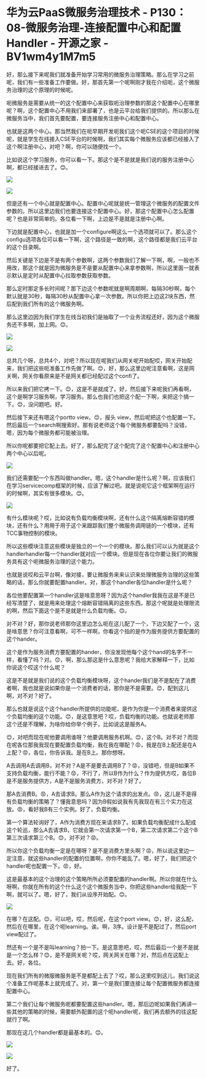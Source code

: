 # 华为云PaaS微服务治理技术 - P130：08-微服务治理-连接配置中心和配置Handler - 开源之家 - BV1wm4y1M7m5

好，那么接下来呢我们就准备开始学习常用的微服务治理策略。那么在学习之前呢，我们有一些准备工作要做。好，那首先第一个呢啊刚才我在介绍呃，这个微服务治理的这个原理的时候呢。

呃微服务是需要从统一的这个配置中心来获取呃治理参数的那这个配置中心在哪里呢？啊，这个配置中心不用我们来部署了，也是云平台给我们提供的。所以那么在微服务当中，我们首先要配置，要连接服务注册中心和配置中心。

也就是这两个中心。那当然我们在呃早期开发呃我们这个呃CSE的这个项目的时候呢，就是学生在线接入CSE平台的时候啊，我们其实每个微服务应该都已经接入了这个啊注册中心，对吧？啊，你可以随便找一个。

比如说这个学习服务，你可以看一下。那这个是不是就是我们说的服务注册中心啊，都已经接进去了。😊。

![](img/a6f2bf1f765d54275c4102ae8321ee31_1.png)

![](img/a6f2bf1f765d54275c4102ae8321ee31_2.png)

但是还有一个中心就是配置中心。配置中心呢就是统一管理这个微服务的配置文件参数的。所以这里边我们也要连接这个配置中心。好，那这个配置中心怎么配置呢？也是非常简单的。各位看一下啊，上边是不是就是注册中心啊。

下边就是配置中心，也就是加一个configure啊这么一个选项就可以了。那么这个configu选项各位可以看一下啊，这个路径是一致的啊，这个路径都是我们云平台的这个目录啊。

然后关键是下边是不是有两个参数啊，这两个参数我们了解一下啊，啊，一般也不用改，那这个就是因为微服务是不是要从配置中心来拿参数啊，所以这里面一就表示默认是定时从配置中心拉取参数获取参数。

那么定时那定多长时间呢？那下边这个参数呢就是啊周期啊，每隔30秒啊，每个默认就是30秒，每隔30秒从配置中心拿一次参数。所以你把上边这2块东西，然后配到我们所有的这个微服务啊。

那么这里边因为我们学生在线当初我们是抽取了一个业务流程还好，因为这个微服务还不多啊，加上网。😊。

![](img/a6f2bf1f765d54275c4102ae8321ee31_4.png)

![](img/a6f2bf1f765d54275c4102ae8321ee31_5.png)

总共几个呀，总共4个，对吧？所以现在呢我们从网关呢开始配哎，网关开始配来，我们把这些呃准备工作先做了啊。😊，好，那么这里边呢注意看啊，这是网关啊，网关你看原来是不是网关都已经配过这个confi了。

所以来我们把它拷一下。😊，这是不是就成了。好，然后接下来呢我们再看啊，这个是啊学习服务啊，学习服务。那么也我们也把这个配一下啊，来把这个搞一下。😊，没问题吧。好。

然后接下来还有嗯这个portto view。😊，报头 view，然后呢把这个也配置一下。然后最后一个search啊搜索好。那有说老师这个每个微服务都要配吗？没错，嗯，因为每个微服务都可能被治理。

所以你呢都要把它配上去。好了，那么配完了这个配完了这个配置中心和注册中心两个中心以后呢。

![](img/a6f2bf1f765d54275c4102ae8321ee31_7.png)

我们还需要配一个东西叫做handler。嗯，这个handler是什么呢？啊，应该我们在学习servicecomp框架的时候，应该了解过吧。就是说呃它这个框架啊在运行的时候啊，其实有很多模块。😊。



![](img/a6f2bf1f765d54275c4102ae8321ee31_9.png)

有什么模块呢？哎，比如说有负载均衡模块啊，还有什么这个隔离熔断容错的模块，还有什么？用用于用于这个来跟踪我们整个微服务调用链的一个模块，还有TCC事物控制的模块。

所以这些模块注意这些模块是独立的一个一个的模块。那么我们可以认为就是这个handlerhandler每一个handler就对应一个模块。但是现在各位你要让我们的微服务具有这个呃微服务治理的这个能力。

也就是说哎和云平台啊，像对接，要让微服务来来认识来处理微服务治理的这些策略的话，那么你就要配置handler。对，那这个handler各位handler是什么呢？

各位他要配置第一个handler这是啥意思呀？因为这个handler我我在这是不是已经写清楚了，就是用来处理这个熔断容错隔离的这些东西。那这个呢就是处理限流的啊，然后下面这个是不是就是什么负载均衡。😊。

对不对？好，那你说老师那你这里边怎么呃在这儿配了一个，下边又配了一个，这是啥意思？你可注意看啊，可不一样啊，你看这个指的是作为服务提供方要配置的这个hander。

这个是作为服务消费方要配置的hander，你没发现他每个这个hand的名字不一样，看懂了吗？对。😊，啊，那么那这是什么意思呢？我给大家解释一下，比如你说这个哎这个什么呢？

这是不是就是我们说的这个负载均衡模块呀，这个hander我们是不是配在了消费者啊，我也就是说如果你是一个消费者的话，那你是不是需要。😊，配到这儿啊，对不对？好了。

那么也就是说这个这个handler所提供的功能呢，是作为你是一个消费者来提供这个负载均衡的这个功能。😊，是这意思吧？哎，负载均衡的功能。也就说老师那这个还是不理解，为啥你给你举个例子，比如说这是服务A。

😊，对吧而现在呢他要调用谁呀？他要调用服务机啊。😊，这个B。对不对？而现在呢各位那我我现在要配置负载均衡，我在我在哪配？😡，我是在B上配还是在A上配？😡，各位，你告诉我。是在B上。那你想呀。

A去调用A去调用B，对不对？A是不是要去调用B了？😡，没错吧，但是B如果不支持负载均衡，能行不能？😡，不行了，所以B作为什么？作为提供方哎，各位B是不是服务提供方，A是不是服务消费方，对不对？好了。

那A去消费B。😡，A去请求B。那么A作为这个请求的出发点。😡，这儿是不是得有负载均衡的策略了？懂我意思吗？因为B假如说我有先我现在有三个实力在这放。😡，看好我B有三个实例。好了，负载均衡。

第一个算法轮询好了，A作为消费方现在来请求B了。如果负载均衡配成什么配成这个轮巡，那么A去请求B，它就会第一次请求第一个B，第二次请求第二个这个B第三次请求第三个B。😊，对不对？😡。

所以你这个负载均衡一定是在哪呀？是不是消费方里头啊？😡，所以说这里边一定注意，就这些handler的配置的位置啊，你你不能乱了。嗯，好了，我们把这个handler呢也配置一下。😡，好。

这是最基本的这个治理的这个策略所所必须要配置的handler啊。所以你就在什么呀啊，你就在所有的这个什么这个这个微服务当中，你把这些handler给我配一下啊，就可以了。嗯，好了，我们从设序开始配。😊。



![](img/a6f2bf1f765d54275c4102ae8321ee31_11.png)

在哪？在这配。😊，可以吧，哎，然后呢，在这个port view。😊，好，这么配，然后在在哪里，在这个呃learning。诶。啊，3序。设计是不是配过了，然后port view配过了。

然还有一个是不是叫learning？拍一下。是这意思吧，哎，然后最后一个是不是就是一个怎么样？😊，是不是网关呢？哎，网关网关在哪？对，然后点在这配上去。好，各位。

现在我们所有的微服微服务是不是都配上去了？哎，那么这里哎到这儿，我们说这个准备工作呢基本上就完成了。对，第一个是我们要连接让每个配置微服务都连接配置中心。

第二个我们让每个微服务呢都要配置这些handler。嗯，那后边呢如果我们再讲一些其他的策略的时候，需要额外配置的这个呃handler呢，我们再去额外的往这配就行了啊。

那现在这几个handler都是最基本的。😊。

![](img/a6f2bf1f765d54275c4102ae8321ee31_13.png)

![](img/a6f2bf1f765d54275c4102ae8321ee31_14.png)

好了。